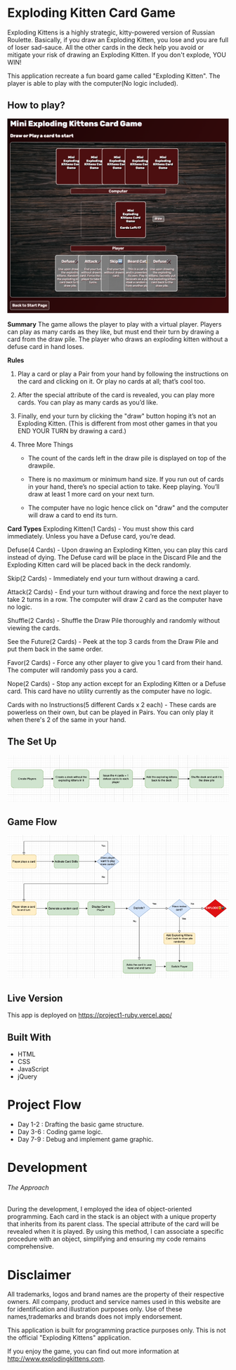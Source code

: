 # Exploding Kitten Card Game

Exploding Kittens is a highly strategic, kitty-powered version of Russian Roulette. Basically, if you draw an Exploding Kitten, you lose and you are full of loser sad-sauce. All the other cards in the deck help you avoid or mitigate your risk of drawing an Exploding Kitten. If you don't explode, YOU WIN!

This application recreate a fun board game called "Exploding Kitten". The player is able to play with the computer(No logic included).

## How to play?

![gameboard](/img/gameboard.png)

**Summary**
The game allows the player to play with a virtual player. Players can play as many cards as they like, but must end their turn by drawing a card from the draw pile. The player who draws an exploding kitten without a defuse card in hand loses.

**Rules**

1. Play a card or play a Pair from your hand by following the instructions on the card and clicking on it. Or play no cards at all; that’s cool too.

2. After the special attribute of the card is revealed, you can play more cards. You can play as many cards as you’d like.

3. Finally, end your turn by clicking the "draw" button hoping it’s not an Exploding Kitten. (This is different from most other games in that you END YOUR TURN by drawing a card.)

4. Three More Things

   - The count of the cards left in the draw pile is displayed on top of the drawpile.

   - There is no maximum or minimum hand size. If you run out of cards in your hand, there’s no special action to take. Keep playing. You’ll draw at least 1 more card on your next turn.

   - The computer have no logic hence click on "draw" and the computer will draw a card to end its turn.

**Card Types**
Exploding Kitten(1 Cards) - You must show this card immediately. Unless you have a Defuse card, you’re dead.

Defuse(4 Cards) - Upon drawing an Exploding Kitten, you can play this card instead of dying. The Defuse card will be place in the Discard Pile and the Exploding Kitten card will be placed back in the deck randomly.

Skip(2 Cards) - Immediately end your turn without drawing a card.

Attack(2 Cards) - End your turn without drawing and force the next player to take 2 turns in a row. The computer will draw 2 card as the computer have no logic.

Shuffle(2 Cards) - Shuffle the Draw Pile thoroughly and randomly without viewing the cards.

See the Future(2 Cards) - Peek at the top 3 cards from the Draw Pile and put them back in the same order.

Favor(2 Cards) - Force any other player to give you 1 card from their hand. The computer will randomly pass you a card.

Nope(2 Cards) - Stop any action except for an Exploding Kitten or a Defuse card. This card have no utility currently as the computer have no logic.

Cards with no Instructions(5 different Cards x 2 each) - These cards are powerless on their own, but can be played in Pairs. You can only play it when there's 2 of the same in your hand.

## The Set Up

![Set Up](/img/setup.png)

## Game Flow

![Game Flow](/img/gameflow.png)

## Live Version

This app is deployed on https://project1-ruby.vercel.app/

## Built With

- HTML
- CSS
- JavaScript
- jQuery

# Project Flow

- Day 1-2 : Drafting the basic game structure.
- Day 3-6 : Coding game logic.
- Day 7-9 : Debug and implement game graphic.

# Development

###### The Approach

During the development, I employed the idea of object-oriented programming. Each card in the stack is an object with a unique property that inherits from its parent class. The special attribute of the card will be revealed when it is played. By using this method, I can associate a specific procedure with an object, simplifying and ensuring my code remains comprehensive.

# Disclaimer

All trademarks, logos and brand names are the property of their respective owners. All company, product and service names used in this website are for identification and illustration purposes only. Use of these names,trademarks and brands does not imply endorsement.

This application is built for programming practice purposes only. This is not the official "Exploding Kittens" application.

If you enjoy the game, you can find out more information at http://www.explodingkittens.com.
